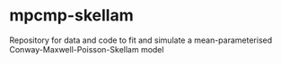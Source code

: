 # mpcmp-skellam
Repository for data and code to fit and simulate a mean-parameterised Conway-Maxwell-Poisson-Skellam model
